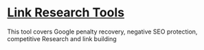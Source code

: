 # [Link Research Tools](https://smart.linkresearchtools.com/new/)

This tool covers Google penalty recovery, negative SEO protection, competitive Research and link building
